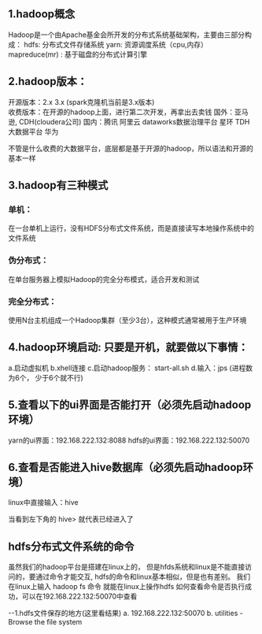 ## 1.hadoop概念
Hadoop是一个由Apache基金会所开发的分布式系统基础架构，主要由三部分构成：
hdfs:  分布式文件存储系统
yarn:  资源调度系统（cpu,内存）
mapreduce(mr) : 基于磁盘的分布式计算引擎
## 2.hadoop版本：
开源版本：2.x
          3.x  (spark克隆机当前是3.x版本)		 
收费版本：在开源的hadoop上面，进行第二次开发，再拿出去卖钱
	国外：亚马逊, CDH(cloudera公司)
	国内：腾讯
	      阿里云 dataworks数据治理平台
		  星环 TDH大数据平台
		  华为
	
不管是什么收费的大数据平台，底层都是基于开源的hadoop，所以语法和开源的基本一样

## 3.hadoop有三种模式
### 单机：
在一台单机上运行，没有HDFS分布式文件系统，而是直接读写本地操作系统中的文件系统
### 伪分布式：
在单台服务器上模拟Hadoop的完全分布模式，适合开发和测试
### 完全分布式：
使用N台主机组成一个Hadoop集群（至少3台），这种模式通常被用于生产环境
## 4.hadoop环境启动: 只要是开机，就要做以下事情：
a.启动虚拟机
b.xhell连接
c.启动hadoop服务： start-all.sh
d.输入：jps   (进程数为6个， 少于6个就不行)


## 5.查看以下的ui界面是否能打开（必须先启动hadoop环境）
yarn的ui界面：192.168.222.132:8088
hdfs的ui界面：192.168.222.132:50070


## 6.查看是否能进入hive数据库（必须先启动hadoop环境）
linux中直接输入：hive

当看到左下角的 hive>  就代表已经进入了



## hdfs分布式文件系统的命令
虽然我们的hadoop平台是搭建在linux上的，
但是hfds系统和linux是不能直接访问的，要通过命令才能交互,
hdfs的命令和linux基本相似，但是也有差别。
我们在linux上输入 hadoop  fs  命令   就能在linux上操作hdfs
如何查看命令是否执行成功，可以在192.168.222.132:50070中查看


--1.hdfs文件保存的地方(这里看结果)
a. 192.168.222.132:50070
b. utilities - Browse the file system
